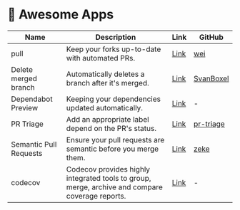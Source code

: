 # 🤖 Awesome Apps

| Name | Description | Link | GitHub |
| --- | --- | --- | --- |
| pull | Keep your forks up-to-date with automated PRs. | [Link](https://github.com/apps/pull) | [wei](https://github.com/wei/pull) |
| Delete merged branch | Automatically deletes a branch after it's merged. | [Link](https://github.com/apps/delete-merged-branch/) | [SvanBoxel](https://github.com/SvanBoxel/delete-merged-branch) |
| Dependabot Preview | Keeping your dependencies updated automatically. | [Link](https://github.com/marketplace/dependabot-preview) | - |
| PR Triage | Add an appropriate label depend on the PR's status. | [Link](https://github.com/apps/pr-triage) | [pr-triage](https://github.com/pr-triage/app) |
| Semantic Pull Requests | Ensure your pull requests are semantic before you merge them. | [Link](https://github.com/apps/semantic-pull-requests) | [zeke](https://github.com/zeke/semantic-pull-requests) |
| codecov | Codecov provides highly integrated tools to group, merge, archive and compare coverage reports. | [Link](https://github.com/marketplace/codecov) | - |
